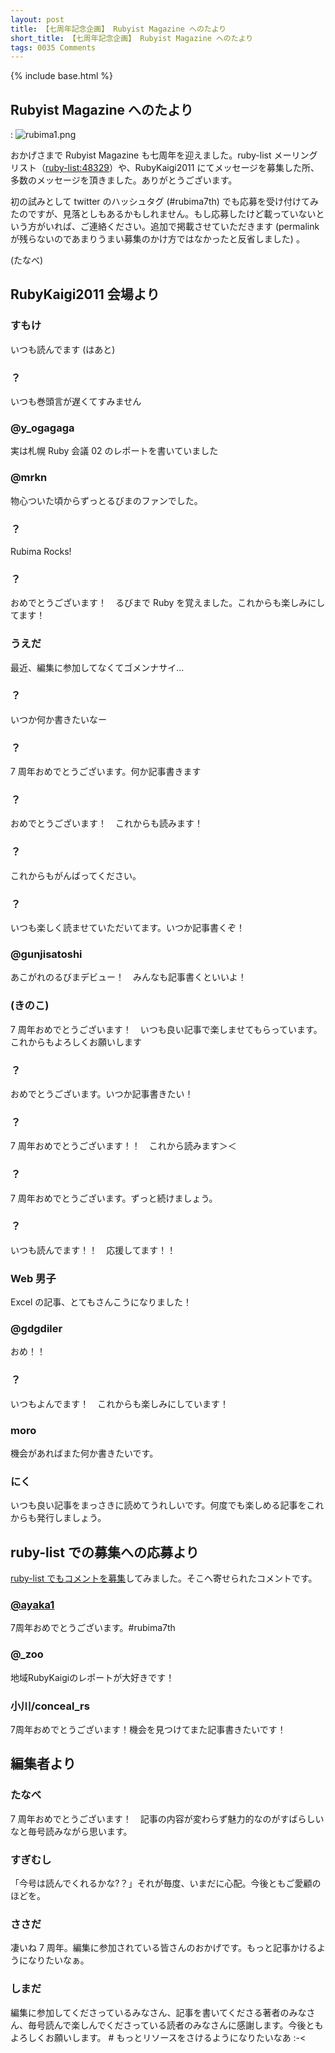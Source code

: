 ```yaml
---
layout: post
title: 【七周年記念企画】 Rubyist Magazine へのたより
short_title: 【七周年記念企画】 Rubyist Magazine へのたより
tags: 0035 Comments
---
```

{% include base.html %}


## Rubyist Magazine へのたより
: ![rubima1.png]({{base}}{{site.baseurl}}/images/0035-Comments/rubima1.png)

おかげさまで Rubyist Magazine も七周年を迎えました。ruby-list メーリングリスト（[ruby-list:48329](http://blade.nagaokaut.ac.jp/cgi-bin/scat.rb/ruby/ruby-list/48329)）や、RubyKaigi2011 にてメッセージを募集した所、多数のメッセージを頂きました。ありがとうございます。

初の試みとして twitter のハッシュタグ (#rubima7th) でも応募を受け付けてみたのですが、見落としもあるかもしれません。もし応募したけど載っていないという方がいれば、ご連絡ください。追加で掲載させていただきます (permalink が残らないのであまりうまい募集のかけ方ではなかったと反省しました) 。

(たなべ)

## RubyKaigi2011 会場より

### すもけ

いつも読んでます (はあと)

### ？

いつも巻頭言が遅くてすみません

### @y_ogagaga

実は札幌 Ruby 会議 02 のレポートを書いていました

### @mrkn

物心ついた頃からずっとるびまのファンでした。

### ？

Rubima Rocks!

### ？

おめでとうございます！　るびまで Ruby を覚えました。これからも楽しみにしてます！

### うえだ

最近、編集に参加してなくてゴメンナサイ...

### ？

いつか何か書きたいなー

### ？

7 周年おめでとうございます。何か記事書きます

### ？

おめでとうございます！　これからも読みます！

### ？

これからもがんばってください。

### ？

いつも楽しく読ませていただいてます。いつか記事書くぞ！

### @gunjisatoshi

あこがれのるびまデビュー！　みんなも記事書くといいよ！

### (きのこ)

7 周年おめでとうございます！　いつも良い記事で楽しませてもらっています。これからもよろしくお願いします

### ？

おめでとうございます。いつか記事書きたい！

### ？

7 周年おめでとうございます！！　これから読みます＞＜

### ？

7 周年おめでとうございます。ずっと続けましょう。

### ？

いつも読んでます！！　応援してます！！

### Web 男子

Excel の記事、とてもさんこうになりました！

### @gdgdiler

おめ！！

### ？

いつもよんでます！　これからも楽しみにしています！

### moro

機会があればまた何か書きたいです。

### にく

いつも良い記事をまっさきに読めてうれしいです。何度でも楽しめる記事をこれからも発行しましょう。

## ruby-list での募集への応募より

[ruby-list でもコメントを募集](http://blade.nagaokaut.ac.jp/cgi-bin/scat.rb/ruby/ruby-list/48329)してみました。そこへ寄せられたコメントです。

### [@ayaka1](https://twitter.com/#!/ayaka1/status/105984955817017344)

7周年おめでとうございます。#rubima7th

### @_zoo

地域RubyKaigiのレポートが大好きです！

### 小川/conceal_rs

7周年おめでとうございます！機会を見つけてまた記事書きたいです！

## 編集者より

### たなべ

7 周年おめでとうございます！　記事の内容が変わらず魅力的なのがすばらしいなと毎号読みながら思います。

### すぎむし

「今号は読んでくれるかな?？」それが毎度、いまだに心配。今後ともご愛顧のほどを。

### ささだ

凄いね 7 周年。編集に参加されている皆さんのおかげです。もっと記事かけるようになりたいなぁ。

### しまだ

編集に参加してくださっているみなさん、記事を書いてくださる著者のみなさん、毎号読んで楽しんでくださっている読者のみなさんに感謝します。今後ともよろしくお願いします。 # もっとリソースをさけるようになりたいなあ :-&lt;


